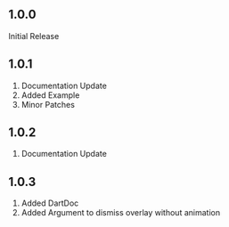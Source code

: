 ## 1.0.0

Initial Release

## 1.0.1

1. Documentation Update
1. Added Example 
1. Minor Patches

## 1.0.2

1. Documentation Update

## 1.0.3

1. Added DartDoc
1. Added Argument to dismiss overlay without animation